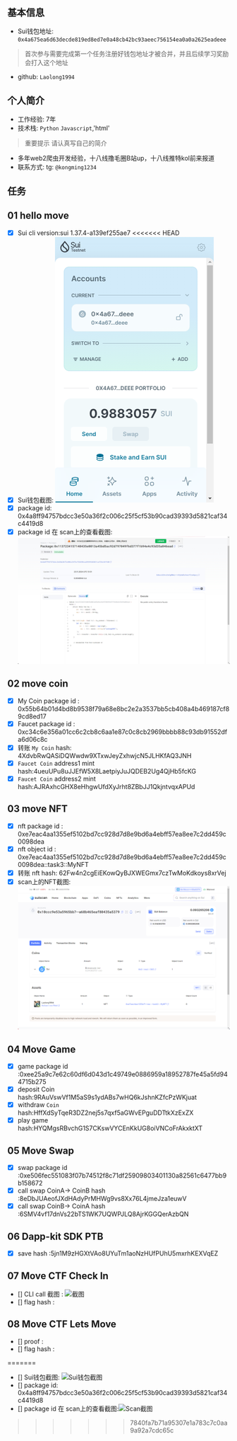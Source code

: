 ## 基本信息
- Sui钱包地址: `0x4a675ea6d63decde819ed8ed7e0a48cb42bc93aeec756154ea0a0a2625eadeee`
> 首次参与需要完成第一个任务注册好钱包地址才被合并，并且后续学习奖励会打入这个地址
- github: `Laolong1994`

## 个人简介
- 工作经验: 7年
- 技术栈: `Python` `Javascript`,'html'
> 重要提示 请认真写自己的简介
- 多年web2爬虫开发经验，十八线撸毛圈B站up，十八线推特kol前来报道
- 联系方式: tg: `@kongming1234` 

## 任务

##   01 hello move  
- [x] Sui cli version:sui 1.37.4-a139ef255ae7
<<<<<<< HEAD
- [x] Sui钱包截图: ![Sui钱包截图](./image/task1_wallet.png)
- [x] package id: 0x4a8ff94757bdcc3e50a36f2c006c25f5cf53b90cad39393d5821caf34c4419d8
- [x] package id 在 scan上的查看截图:![Scan截图](./image/task1contract.png)

##   02 move coin
- [x] My Coin package id : 0x55b64b01d4bd8b9538f79a68e8bc2e2a3537bb5cb408a4b469187cf89cd8ed17
- [x] Faucet package id : 0xc34c6e356a01cc6c2cb8c6aa1e87c0c8cb2969bbbb88c93db91552dfa6d06c8c
- [x] 转账 `My Coin` hash: 4XdvbRwQASiDQWwdw9XTxwJeyZxhwjcN5JLHKfAQ3JNH
- [x] `Faucet Coin` address1 mint hash:4ueuUPu8uJJEfW5X8LaetpiyJuJQDEB2Ug4QjHb5fcKG
- [x] `Faucet Coin` address2 mint hash:AJRAxhcGHX8eHhgwUfdXyJrht8ZBbJJ1QkjntvqxAPUd

##   03 move NFT
- [x] nft package id : 0xe7eac4aa1355ef5102bd7cc928d7d8e9bd6a4ebff57ea8ee7c2dd459c0098dea
- [x] nft object id : 0xe7eac4aa1355ef5102bd7cc928d7d8e9bd6a4ebff57ea8ee7c2dd459c0098dea::task3::MyNFT
- [x] 转账 nft  hash: 62Fw4n2cgEiEKowQyBJXWEGmx7czTwMoKdkoys8xrVej
- [x] scan上的NFT截图:![Scan截图](./image/task3.png)

##   04 Move Game
- [x] game package id :0xee25a9c7e62c60df6d043d1c49749e0886959a18952787fe45a5fd944715b275
- [x] deposit Coin hash:9RAuVswVf1M5aS9s1ydABs7wHQ6kJshnKZfcPzWKjuat
- [x] withdraw `Coin` hash:HffXdSyTqeR3DZ2nej5s7qxf5aGWvEPguDDTtkXzExZX
- [x] play game hash:HYQMgsRBvchG1S7CKswVYCEnKkUG8oiVNCoFrAkxktXT

##   05 Move Swap
- [x] swap package id :0xe506fec551083f07b74512f8c71df25909803401130a82561c6477bb9b158672
- [x] call swap CoinA-> CoinB  hash :8eDbJUAeofJXdHAdyPrMHWg9vs8Xx76L4jmeJza1euwV
- [x] call swap CoinB-> CoinA  hash :6SMV4vf17dnVs22bTS1WK7UQWPJLQ8AjrKGGQerAzbQN

##   06 Dapp-kit SDK PTB
- [x] save hash :5jn1M9zHGXtVAo8UYuTm1aoNzHUfPUhU5mxrhKEXVqEZ

##   07 Move CTF Check In
- [] CLI call 截图 : ![截图](./images/你的图片地址)
- [] flag hash :

##   08 Move CTF Lets Move
- [] proof : 
- [] flag hash :

=======
- [] Sui钱包截图: ![Sui钱包截图](./images/你的图片地址)
- [] package id: 0x4a8ff94757bdcc3e50a36f2c006c25f5cf53b90cad39393d5821caf34c4419d8
- [] package id 在 scan上的查看截图:![Scan截图](./images/你的图片地址)
>>>>>>> 7840fa7b71a95307e1a783c7c0aa9a92a7cdc65c
